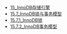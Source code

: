 <!-- docs/_sidebar.md -->
* [15_InnoDB存储引擎](docs/ch15/15_InnoDB存储引擎.md)
* [15.7_InnoDB锁与事务模型](docs/ch15/15.7_InnoDB锁与事务模型.md)
* [15.7.1_InnoDB锁](docs/ch15/15.7.1_InnoDB锁.md)
* [15.7.2_InnoDB事务模型](docs/ch15/15.7.2_InnoDB事务模型.md)